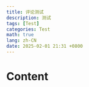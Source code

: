 ```yaml
---
title: 评论测试
description: 测试
tags: [Test]
categories: Test
math: true
lang: zh-CN
date: 2025-02-01 21:31 +0800
--- 
```


# Content